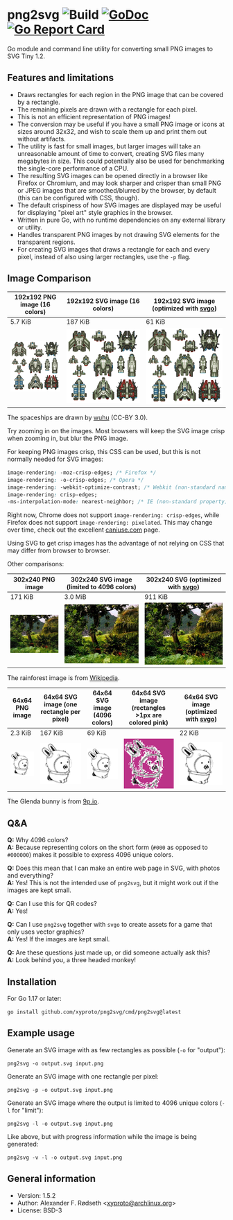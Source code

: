 # png2svg ![Build](https://github.com/xyproto/png2svg/workflows/Build/badge.svg) [![GoDoc](https://godoc.org/github.com/xyproto/png2svg?status.svg)](http://godoc.org/github.com/xyproto/png2svg) [![Go Report Card](https://goreportcard.com/badge/github.com/xyproto/png2svg)](https://goreportcard.com/report/github.com/xyproto/png2svg)

Go module and command line utility for converting small PNG images to SVG Tiny 1.2.

## Features and limitations

* Draws rectangles for each region in the PNG image that can be covered by a rectangle.
* The remaining pixels are drawn with a rectangle for each pixel.
* This is not an efficient representation of PNG images!
* The conversion may be useful if you have a small PNG image or icons at sizes around 32x32, and wish to scale them up and print them out without artifacts.
* The utility is fast for small images, but larger images will take an unreasonable amount of time to convert, creating SVG files many megabytes in size. This could potentially also be used for benchmarking the single-core performance of a CPU.
* The resulting SVG images can be opened directly in a browser like Firefox or Chromium, and may look sharper and crisper than small PNG or JPEG images that are smoothed/blurred by the browser, by default (this can be configured with CSS, though).
* The default crispiness of how SVG images are displayed may be useful for displaying "pixel art" style graphics in the browser.
* Written in pure Go, with no runtime dependencies on any external library or utility.
* Handles transparent PNG images by not drawing SVG elements for the transparent regions.
* For creating SVG images that draws a rectangle for each and every pixel, instead of also using larger rectangles, use the `-p` flag.

## Image Comparison

| 192x192 PNG image (16 colors) | 192x192 SVG image (16 colors)  | 192x192 SVG image (optimized with [svgo](https://github.com/svg/svgo)) |
| ----------------------------- | ------------------------------ | ---------------------------------------------------------------------- |
| 5.7 KiB                       | 187 KiB                        | 61 KiB                                                                 |
| ![png](img/spaceships.png)    | ![svg](img/spaceships4096.svg) | ![svgopt](img/spaceships_opt.svg)                                      |

The spaceships are drawn by [wuhu](https://opengameart.org/content/spaceships-1) (CC-BY 3.0).

Try zooming in on the images. Most browsers will keep the SVG image crisp when zooming in, but blur the PNG image.

For keeping PNG images crisp, this CSS can be used, but this is not normally needed for SVG images:

```css
image-rendering: -moz-crisp-edges; /* Firefox */
image-rendering: -o-crisp-edges; /* Opera */
image-rendering: -webkit-optimize-contrast; /* Webkit (non-standard naming) */
image-rendering: crisp-edges;
-ms-interpolation-mode: nearest-neighbor; /* IE (non-standard property) */
```

Right now, Chrome does not support `image-rendering: crisp-edges`, while Firefox does not support `image-rendering: pixelated`. This may change over time, check out the excellent [caniuse.com](https://caniuse.com/css-crisp-edges) page.

Using SVG to get crisp images has the advantage of not relying on CSS that may differ from browser to browser.

Other comparisons:

| 302x240 PNG image          | 302x240 SVG image (limited to 4096 colors)  | 302x240 SVG (optimized with [svgo](https://github.com/svg/svgo)) |
| -------------------------- | ------------------------------------------- | ---------------------------------------------------------------- |
| 171 KiB                    | 3.0 MiB                                     | 911 KiB                                                          |
| ![png](img/rainforest.png) | ![svg](img/rainforest4096.svg)              | ![svgopt](img/rainforest_opt.svg)                                |

The rainforest image is from [Wikipedia](https://en.wikipedia.org/wiki/Landscape).

| 64x64 PNG image        | 64x64 SVG image (one rectangle per pixel) | 64x64 SVG image (4096 colors)  | 64x64 SVG image (rectangles >1px are colored pink) | 64x64 SVG image (optimized with [svgo](https://github.com/svg/svgo)) |
| ---------------------- | ----------------------------------------- | ------------------------------ | -------------------------------------------------- | -------------------------------------------------------------------- |
| 2.3 KiB                | 167 KiB                                   | 69 KiB                         |                                                    | 22 KiB                                                               |
| ![png](img/glenda.png) | ![svgpixel](img/glenda_singlepixel.svg)   | ![svg4096](img/glenda4096.svg) | ![svgpink](img/glenda_pink.svg)                    | ![svgopt](img/glenda_opt.svg)                                        |

The Glenda bunny is from [9p.io](https://9p.io/plan9/glenda.html).

## Q&A

**Q:** Why 4096 colors?<br>
**A:** Because representing colors on the short form (`#000` as opposed to `#000000`) makes it possible to express 4096 unique colors.

**Q:** Does this mean that I can make an entire web page in SVG, with photos and everything?<br>
**A:** Yes! This is not the intended use of `png2svg`, but it might work out if the images are kept small.

**Q:** Can I use this for QR codes?<br>
**A:** Yes!

**Q:** Can I use `png2svg` together with `svgo` to create assets for a game that only uses vector graphics?<br>
**A:** Yes! If the images are kept small.

**Q:** Are these questions just made up, or did someone actually ask this?<br>
**A:** Look behind you, a three headed monkey!

## Installation

For Go 1.17 or later:

    go install github.com/xyproto/png2svg/cmd/png2svg@latest

## Example usage

Generate an SVG image with as few rectangles as possible (`-o` for "output"):

    png2svg -o output.svg input.png

Generate an SVG image with one rectangle per pixel:

    png2svg -p -o output.svg input.png

Generate an SVG image where the output is limited to 4096 unique colors (`-l` for "limit"):

    png2svg -l -o output.svg input.png

Like above, but with progress information while the image is being generated:

    png2svg -v -l -o output.svg input.png

## General information

* Version: 1.5.2
* Author: Alexander F. Rødseth &lt;xyproto@archlinux.org&gt;
* License: BSD-3
